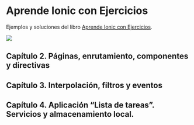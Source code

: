 # Aprende Ionic con Ejercicios

Ejemplos y soluciones del libro [Aprende Ionic con Ejercicios](https://leanpub.com/aprendeionic).

<img src="aprendeionicconejercicios400.png">

## Capítulo 2. Páginas, enrutamiento, componentes y directivas

## Capítulo 3. Interpolación, filtros y eventos

## Capítulo 4. Aplicación “Lista de tareas”. Servicios y almacenamiento local.
